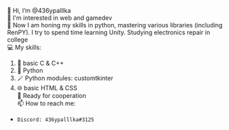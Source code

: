 👋 Hi, I’m @436ypalllka<br>
👀 I'm interested in web and gamedev<br>
🌱 Now I am honing my skills in python, mastering various libraries (including RenPY). I try to spend time learning Unity. Studying electronics repair in college<br>
💻 My skills:
1. 📼 basic C & C++
2. 🐍 Python
3. 🪄 Python modules: customtkinter
4. 🌐 basic HTML & CSS<br>
💞️ Ready for cooperation<br>
📫 How to reach me:
-     Discord: 436ypalllka#3125
